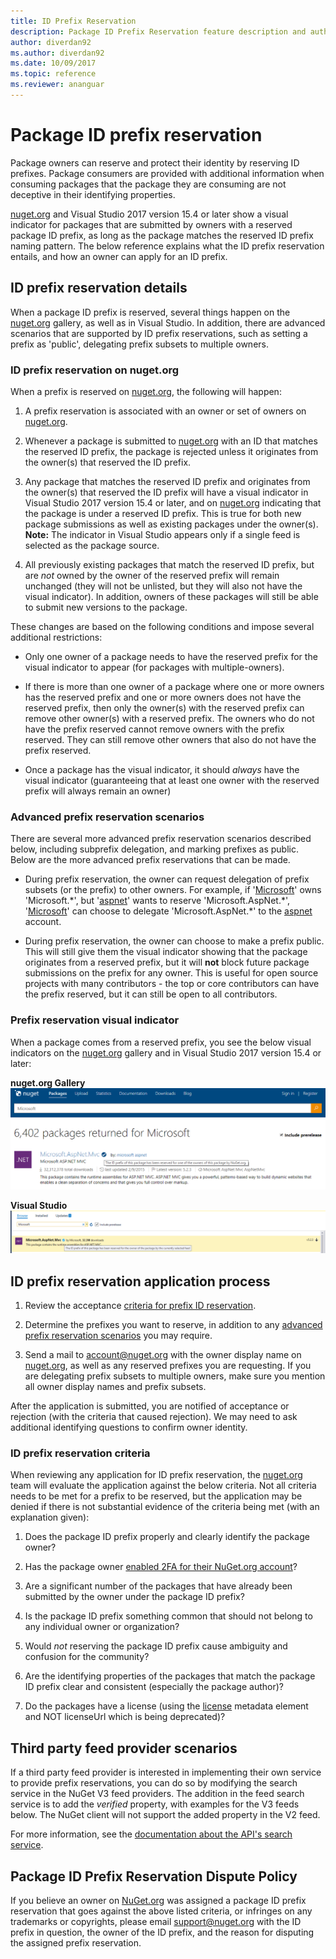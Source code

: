 ```yaml
---
title: ID Prefix Reservation
description: Package ID Prefix Reservation feature description and author guide.
author: diverdan92
ms.author: diverdan92
ms.date: 10/09/2017
ms.topic: reference
ms.reviewer: ananguar
---
```


# Package ID prefix reservation

Package owners can reserve and protect their identity by reserving ID prefixes. Package consumers are provided with additional information when consuming packages that the package they are consuming are not deceptive in their identifying properties. 

[nuget.org](https://www.nuget.org/) and Visual Studio 2017 version 15.4 or later show a visual indicator for packages that are submitted by owners with a reserved package ID prefix, as long as the package matches the reserved ID prefix naming pattern. The below reference explains what the ID prefix reservation entails, and how an owner can apply for an ID prefix.

## ID prefix reservation details

When a package ID prefix is reserved, several things happen on the [nuget.org](https://www.nuget.org/) gallery, as well as in Visual Studio. In addition, there are advanced scenarios that are supported by ID prefix reservations, such as setting a prefix as 'public', delegating prefix subsets to multiple owners.

### ID prefix reservation on nuget.org

When a prefix is reserved on [nuget.org](https://www.nuget.org/), the following will happen:

1. A prefix reservation is associated with an owner or set of owners on [nuget.org](https://www.nuget.org/).

1. Whenever a package is submitted to [nuget.org](https://www.nuget.org/) with an ID that matches the reserved ID prefix, the package is rejected unless it originates from the owner(s) that reserved the ID prefix.

1. Any package that matches the reserved ID prefix and originates from the owner(s) that reserved the ID prefix will have a visual indicator in Visual Studio 2017 version 15.4 or later, and on [nuget.org](https://www.nuget.org/) indicating that the package is under a reserved ID prefix. This is true for both new package submissions as well as existing packages under the owner(s). **Note:** The indicator in Visual Studio appears only if a single feed is selected as the package source.

1. All previously existing packages that match the reserved ID prefix, but are *not* owned by the owner of the reserved prefix will remain unchanged (they will not be unlisted, but they will also not have the visual indicator). In addition, owners of these packages will still be able to submit new versions to the package.

These changes are based on the following conditions and impose several additional restrictions:

- Only one owner of a package needs to have the reserved prefix for the visual indicator to appear (for packages with multiple-owners).

- If there is more than one owner of a package where one or more owners has the reserved prefix and one or more owners does not have the reserved prefix, then only the owner(s) with the reserved prefix can remove other owner(s) with a reserved prefix. The owners who do not have the prefix reserved cannot remove owners with the prefix reserved. They can still remove other owners that also do not have the prefix reserved.

- Once a package has the visual indicator, it should *always* have the visual indicator (guaranteeing that at least one owner with the reserved prefix will always remain an owner)

### Advanced prefix reservation scenarios

There are several more advanced prefix reservation scenarios described below, including subprefix delegation, and marking prefixes as public. Below are the more advanced prefix reservations that can be made. 

- During prefix reservation, the owner can request delegation of prefix subsets (or the prefix) to other owners. For example, if '[Microsoft](https://www.nuget.org/profiles/microsoft)' owns 'Microsoft.\*', but '[aspnet](https://www.nuget.org/profiles/aspnet)' wants to reserve 'Microsoft.AspNet.\*', '[Microsoft](https://www.nuget.org/profiles/microsoft)' can choose to delegate 'Microsoft.AspNet.\*' to the [aspnet](https://www.nuget.org/profiles/aspnet) account.

- During prefix reservation, the owner can choose to make a prefix public. This will still give them the visual indicator showing that the package originates from a reserved prefix, but it will **not** block future package submissions on the prefix for any owner. This is useful for open source projects with many contributors - the top or core contributors can have the prefix reserved, but it can still be open to all contributors. 

### Prefix reservation visual indicator

When a package comes from a reserved prefix, you see the below visual indicators on the [nuget.org](https://www.nuget.org/) gallery and in Visual Studio 2017 version 15.4 or later:

**nuget.org Gallery**
![nuget.org Gallery](media/nuget-gallery-reserved-prefix.png)

**Visual Studio**
![Visual Studio](media/visual-studio-reserved-prefix.png)

## ID prefix reservation application process

1. Review the acceptance [criteria for prefix ID reservation](#id-prefix-reservation-criteria).

2. Determine the prefixes you want to reserve, in addition to any [advanced prefix reservation scenarios](#advanced-prefix-reservation-scenarios) you may require.

3. Send a mail to [account@nuget.org](mailto:account@nuget.org) with the owner display name on [nuget.org](https://www.nuget.org/), as well as any reserved prefixes you are requesting. If you are delegating prefix subsets to multiple owners, make sure you mention all owner display names and prefix subsets.

After the application is submitted, you are notified of acceptance or rejection (with the criteria that caused rejection). We may need to ask additional identifying questions to confirm owner identity.

### ID prefix reservation criteria

When reviewing any application for ID prefix reservation, the [nuget.org](https://www.nuget.org/) team will evaluate the application against the below criteria. Not all criteria needs to be met for a prefix to be reserved, but the application may be denied if there is not substantial evidence of the criteria being met (with an explanation given):

1. Does the package ID prefix properly and clearly identify the package owner?

1. Has the package owner [enabled 2FA for their NuGet.org account](individual-accounts.md#enable-two-factor-authentication-2fa)?

1. Are a significant number of the packages that have already been submitted by the owner under the package ID prefix?

1. Is the package ID prefix something common that should not belong to any individual owner or organization?

1. Would *not* reserving the package ID prefix cause ambiguity and confusion for the community?

1. Are the identifying properties of the packages that match the package ID prefix clear and consistent (especially the package author)?

1. Do the packages have a license (using the [license](../reference/nuspec.md#license) metadata element and NOT licenseUrl which is being deprecated)?

## Third party feed provider scenarios

If a third party feed provider is interested in implementing their own service to provide prefix reservations, you can do so by modifying the search service in the NuGet V3 feed providers. The addition in the feed search service is to add the *verified* property, with examples for the V3 feeds below. The NuGet client will not support the added property in the V2 feed.

For more information, see the [documentation about the API's search service](../api/search-query-service-resource.md).

## Package ID Prefix Reservation Dispute Policy
If you believe an owner on [NuGet.org](https://www.nuget.org) was assigned a package ID prefix reservation that goes against the above listed criteria, or infringes on any trademarks or copyrights, please email [support@nuget.org](mailto:support@nuget.org) with the ID prefix in question, the owner of the ID prefix, and the reason for disputing the assigned prefix reservation.

